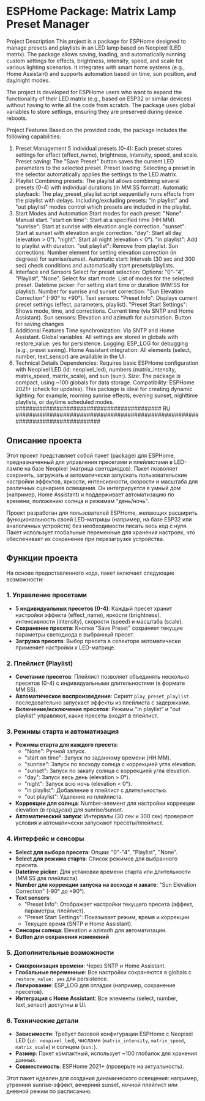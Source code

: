 # ESPHome Package: Matrix Lamp Preset Manager
Project Description
This project is a package for ESPHome designed to manage presets and playlists in an LED lamp based on Neopixel (LED matrix). The package allows saving, loading, and automatically running custom settings for effects, brightness, intensity, speed, and scale for various lighting scenarios. It integrates with smart home systems (e.g., Home Assistant) and supports automation based on time, sun position, and day/night modes.

The project is developed for ESPHome users who want to expand the functionality of their LED matrix (e.g., based on ESP32 or similar devices) without having to write all the code from scratch. The package uses global variables to store settings, ensuring they are preserved during device reboots.

Project Features
Based on the provided code, the package includes the following capabilities:

1. Preset Management
5 individual presets (0-4): Each preset stores settings for effect (effect_name), brightness, intensity, speed, and scale.
Preset saving: The "Save Preset" button saves the current LED parameters to the selected preset.
Preset loading: Selecting a preset in the selector automatically applies the settings to the LED matrix.
2. Playlist
Combining presets: The playlist allows combining several presets (0-4) with individual durations (in MM:SS format).
Automatic playback: The play_preset_playlist script sequentially runs effects from the playlist with delays.
Including/excluding presets: "In playlist" and "out playlist" modes control which presets are included in the playlist.
3. Start Modes and Automation
Start modes for each preset:
"None": Manual start.
"start on time": Start at a specified time (HH:MM).
"sunrise": Start at sunrise with elevation angle correction.
"sunset": Start at sunset with elevation angle correction.
"day": Start all day (elevation > 0°).
"night": Start all night (elevation < 0°).
"in playlist": Add to playlist with duration.
"out playlist": Remove from playlist.
Sun corrections: Number element for setting elevation correction (in degrees) for sunrise/sunset.
Automatic start: Intervals (30 sec and 300 sec) check conditions and automatically start presets/playlists.
4. Interface and Sensors
Select for preset selection: Options: "0"-"4", "Playlist", "None".
Select for start mode: List of modes for the selected preset.
Datetime picker: For setting start time or duration (MM:SS for playlist).
Number for sunrise and sunset correction: "Sun Elevation Correction" (-90° to +90°).
Text sensors:
"Preset Info": Displays current preset settings (effect, parameters, playlist).
"Preset Start Settings": Shows mode, time, and corrections.
Current time (via SNTP and Home Assistant).
Sun sensors: Elevation and azimuth for automation.
Button for saving changes
5. Additional Features
Time synchronization: Via SNTP and Home Assistant.
Global variables: All settings are stored in globals with restore_value: yes for persistence.
Logging: ESP_LOG for debugging (e.g., preset saving).
Home Assistant integration: All elements (select, number, text_sensor) are available in the UI.
6. Technical Details
Dependencies: Requires basic ESPHome configuration with Neopixel LED (id: neopixel_led), numbers (matrix_intensity, matrix_speed, matrix_scale), and sun (sun:).
Size: The package is compact, using ~100 globals for data storage.
Compatibility: ESPHome 2021+ (check for updates).
This package is ideal for creating dynamic lighting: for example, morning sunrise effects, evening sunset, nighttime playlists, or daytime scheduled modes.
###########################################       RU          ###############################################################################
## Описание проекта

Этот проект представляет собой пакет (package) для ESPHome, предназначенный для управления пресетами и плейлистами в LED-лампе на базе Neopixel (матрица светодиодов). Пакет позволяет сохранять, загружать и автоматически запускать пользовательские настройки эффектов, яркости, интенсивности, скорости и масштаба для различных сценариев освещения. Он интегрируется в умный дом (например, Home Assistant) и поддерживает автоматизацию по времени, положению солнца и режимам "день/ночь".

Проект разработан для пользователей ESPHome, желающих расширить функциональность своей LED-матрицы (например, на базе ESP32 или аналогичных устройств) без необходимости писать весь код с нуля. Пакет использует глобальные переменные для хранения настроек, что обеспечивает их сохранение при перезагрузке устройства.

## Функции проекта

На основе предоставленного кода, пакет включает следующие возможности:

### 1. **Управление пресетами**
   - **5 индивидуальных пресетов (0-4)**: Каждый пресет хранит настройки эффекта (effect_name), яркости (brightness), интенсивности (intensity), скорости (speed) и масштаба (scale).
   - **Сохранение пресета**: Кнопка "Save Preset" сохраняет текущие параметры светодиода в выбранный пресет.
   - **Загрузка пресета**: Выбор пресета в селекторе автоматически применяет настройки к LED-матрице.

### 2. **Плейлист (Playlist)**
   - **Сочетание пресетов**: Плейлист позволяет объединять несколько пресетов (0-4) с индивидуальными длительностями (в формате MM:SS).
   - **Автоматическое воспроизведение**: Скрипт `play_preset_playlist` последовательно запускает эффекты из плейлиста с задержками.
   - **Включение/исключение пресетов**: Режимы "in playlist" и "out playlist" управляют, какие пресеты входят в плейлист.

### 3. **Режимы старта и автоматизация**
   - **Режимы старта для каждого пресета**:
     - "None": Ручной запуск.
     - "start on time": Запуск по заданному времени (HH:MM).
     - "sunrise": Запуск по восходу солнца с коррекцией угла elevation.
     - "sunset": Запуск по закату солнца с коррекцией угла elevation.
     - "day": Запуск весь день (elevation > 0°).
     - "night": Запуск всю ночь (elevation < 0°).
     - "in playlist": Добавление в плейлист с длительностью.
     - "out playlist": Удаление из плейлиста.
   - **Коррекции для солнца**: Number-элемент для настройки коррекции elevation (в градусах) для sunrise/sunset.
   - **Автоматический запуск**: Интервалы (30 сек и 300 сек) проверяют условия и автоматически запускают пресеты/плейлист.

### 4. **Интерфейс и сенсоры**
   - **Select для выбора пресета**: Опции: "0"-"4", "Playlist", "None".
   - **Select для режима старта**: Список режимов для выбранного пресета.
   - **Datetime picker**: Для установки времени старта или длительности (MM:SS для плейлиста).
   - **Number для коррекции запуска на восходе и закате**: "Sun Elevation Correction" (-90° до +90°).
   - **Text sensors**:
     - "Preset Info": Отображает настройки текущего пресета (эффект, параметры, плейлист).
     - "Preset Start Settings": Показывает режим, время и коррекции.
     - Текущее время (SNTP и Home Assistant).
   - **Сенсоры солнца**: Elevation и azimuth для автоматизации.
   - **Button для сохранения изменений**

### 5. **Дополнительные возможности**
   - **Синхронизация времени**: Через SNTP и Home Assistant.
   - **Глобальные переменные**: Все настройки сохраняются в globals с `restore_value: yes` для persistence.
   - **Логирование**: ESP_LOG для отладки (например, сохранение пресетов).
   - **Интеграция с Home Assistant**: Все элементы (select, number, text_sensor) доступны в UI.

### 6. **Технические детали**
   - **Зависимости**: Требует базовой конфигурации ESPHome с Neopixel LED (`id: neopixel_led`), числами (`matrix_intensity`, `matrix_speed`, `matrix_scale`) и солнцем (`sun:`).
   - **Размер**: Пакет компактный, использует ~100 глобалок для хранения данных.
   - **Совместимость**: ESPHome 2021+ (проверьте на актуальность).

Этот пакет идеален для создания динамического освещения: например, утренний sunrise-эффект, вечерний sunset, ночной плейлист или дневной режим по расписанию.
